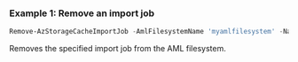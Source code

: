 ### Example 1: Remove an import job
```powershell
Remove-AzStorageCacheImportJob -AmlFilesystemName 'myamlfilesystem' -Name 'myimportjob' -ResourceGroupName 'myresourcegroup' -Confirm:$false
```

Removes the specified import job from the AML filesystem.

